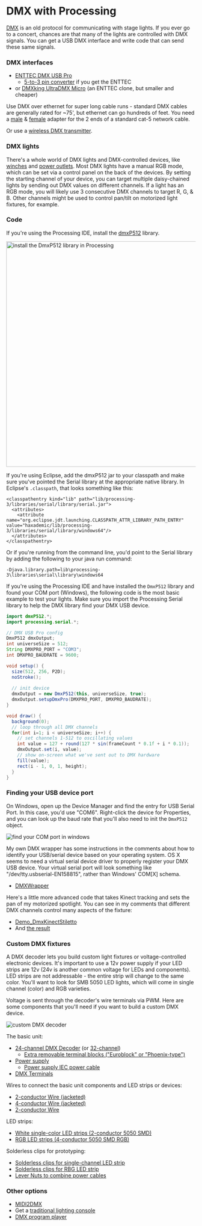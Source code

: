 # DMX with Processing

[DMX](https://en.wikipedia.org/wiki/DMX512) is an old protocol for communicating with stage lights. If you ever go to a concert, chances are that many of the lights are controlled with DMX signals. You can get a USB DMX interface and write code that can send these same signals.

### DMX interfaces

* [ENTTEC DMX USB Pro](https://www.amazon.com/Enttec-70304-Lighting-Controller-Interface/dp/B077VW1DJH)
  * [5-to-3 pin converter](https://www.amazon.com/American-DJ-5-Pin-Female-Turnaround/dp/B0013XWB14) if you get the ENTTEC
* or [DMXking UltraDMX Micro](https://www.amazon.com/DMXking-UltraDMX-Micro-Adapter-Dongle/dp/B00T8OKM98/) (an ENTTEC clone, but smaller and cheaper)

Use DMX over ethernet for super long cable runs - standard DMX cables are generally rated for ~75', but ethernet can go hundreds of feet. You need a [male](https://www.amazon.com/TecNec-DMX-3XM-CAT5-3-pin-Adapter-TecNec/dp/B00KUTR7MA) & [female](https://www.amazon.com/TecNec-DMX-3XF-CAT5-3-pin-Female-Adapter/dp/B00KUTZW3Q) adapter for the 2 ends of a standard cat-5 network cable.

Or use a [wireless DMX transmitter](https://www.amazon.com/Donner-Wireless-Receiver-Indicators-Transmitter/dp/B00L25ZNP4/).

### DMX lights

There's a whole world of DMX lights and DMX-controlled devices, like [winches](https://www.rosebrand.com/subcategory761/dmx-winches.aspx) and [power outlets](https://www.chauvetdj.com/products/dmx-4/). Most DMX lights have a manual RGB mode, which can be set via a control panel on the back of the devices. By setting the starting channel of your device, you can target multiple daisy-chained lights by sending out DMX values on different channels. If a light has an RGB mode, you will likely use 3 consecutive DMX channels to target R, G, & B. Other channels might be used to control pan/tilt on motorized light fixtures, for example.

### Code

If you're using the Processing IDE, install the [dmxP512](https://github.com/hdavid/dmxP512) library. 

<img src="images/dmx-library-install.png" alt="install the DmxP512 library in Processing" width="600"/>

If you're using Eclipse, add the dmxP512 jar to your classpath and make sure you've pointed the Serial library at the appropriate native library. In Eclipse's `.classpath`, that looks something like this:

```
<classpathentry kind="lib" path="lib/processing-3/libraries/serial/library/serial.jar">
  <attributes>
    <attribute name="org.eclipse.jdt.launching.CLASSPATH_ATTR_LIBRARY_PATH_ENTRY" value="haxademic/lib/processing-3/libraries/serial/library/windows64"/>
  </attributes>
</classpathentry>
```

Or if you're running from the command line, you'd point to the Serial library by adding the following to your java run command:

```
-Djava.library.path=lib\processing-3\libraries\serial\library\windows64
```

If you're using the Processing IDE and have installed the `DmxP512` library and found your COM port (Windows), the following code is the most basic example to test your lights. Make sure you import the Processing Serial library to help the DMX library find your DMX USB device.

```java
import dmxP512.*;
import processing.serial.*;

// DMX USB Pro config
DmxP512 dmxOutput;
int universeSize = 512;
String DMXPRO_PORT = "COM3";
int DMXPRO_BAUDRATE = 9600;

void setup() {
  size(512, 256, P2D);
  noStroke();
  
  // init device
  dmxOutput = new DmxP512(this, universeSize, true);
  dmxOutput.setupDmxPro(DMXPRO_PORT, DMXPRO_BAUDRATE);
}

void draw() {
  background(0);
  // loop through all DMX channels
  for(int i=1; i < universeSize; i++) {
    // set channels 1-512 to oscillating values
    int value = 127 + round(127 * sin(frameCount * 0.1f + i * 0.1));
    dmxOutput.set(i, value);
    // show on-screen what we've sent out to DMX hardware
    fill(value);
    rect(i - 1, 0, 1, height);    
  }
}
```

### Finding your USB device port

On Windows, open up the Device Manager and find the entry for USB Serial Port. In this case, you'd use "COM6". Right-click the device for Properties, and you can look up the baud rate that you'll also need to init the `DmxP512` object.

<img src="images/device-manager-com-port.png" alt="find your COM port in windows"/>

My own DMX wrapper has some instructions in the comments about how to identify your USB/serial device based on your operating system. OS X seems to need a virtual serial device driver to properly register your DMX USB device. Your virtual serial port will look something like "/dev/tty.usbserial-EN158815", rather than Windows' COM[X] schema.

* [DMXWrapper](https://github.com/cacheflowe/haxademic/blob/master/src/com/haxademic/core/hardware/dmx/DMXWrapper.java)

Here's a little more advanced code that takes Kinect tracking and sets the pan of my motorized spotlight. You can see in my comments that different DMX channels control many aspects of the fixture:

* [Demo_DmxKinectStiletto](https://github.com/cacheflowe/haxademic/blob/master/src/com/haxademic/demo/hardware/dmx/Demo_DmxKinectStiletto.java#L81)
* And [the result](https://www.instagram.com/p/BkWHmjunL-0/)

### Custom DMX fixtures

A DMX decoder lets you build custom light fixtures or voltage-controlled electronic devices. It's important to use a 12v power supply if your LED strips are 12v (24v is another common voltage for LEDs and components). LED strips are not addressable - the entire strip will change to the same color. You'll want to look for SMB 5050 LED lights, which will come in single channel (color) and RGB varieties.

Voltage is sent through the decoder's wire terminals via PWM. Here are some components that you'll need if you want to build a custom DMX device.

<img src="images/dmx-decoder-setup.jpg" alt="custom DMX decoder"/>

The basic unit:

* [24-channel DMX Decoder](https://www.amazon.com/gp/product/B01CCBG1SO/) (or [32-channel](https://www.amazon.com/Channel-Decoder-Controller-Dimmer-DC5-24V/dp/B075FHJM35))
  * [Extra removable terminal blocks ("Euroblock" or "Phoenix-type")](https://www.amazon.com/Parts-Express-Phoenix-Connector-4-Pole/dp/B00MJGPFWG/)
* [Power supply](https://www.amazon.com/500W-Power-Supply-Single-Output/dp/B01KZP2CKA/)
  * [Power supply IEC power cable](https://www.amazon.com/TNP-Universal-Power-Cord-Feet/dp/B01N237QI9/)
* [DMX Terminals](https://www.amazon.com/Terminal-Adapter-Converters-Controller-Decoder/dp/B00Q32V2JC/)

Wires to connect the basic unit components and LED strips or devices:

* [2-conductor Wire (jacketed)](https://www.amazon.com/18AWG-Voltage-Conductor-Jacketed-Speaker/dp/B06XSNQDV1/)
* [4-conductor Wire (jacketed)](https://www.homedepot.com/b/Electrical-Wire/18/4/N-5yc1vZbm7vZ1z0rqh9Z1z10onr)
* [2-conductor Wire](https://www.amazon.com/Gauge-Black-Stranded-Conductor-Speaker/dp/B00J36SUWC/)

LED strips:

* [White single-color LED strips (2-conductor 5050 SMD)](https://www.amazon.com/dp/B01ELDJ5X4/)
* [RGB LED strips (4-conductor 5050 SMD RGB)](https://www.amazon.com/econoLED-Flexible-Multi-colors-Non-waterproof-Changing/dp/B006LW2NJM/)

Solderless clips for prototyping:

* [Solderless clips for single-channel LED strip](https://www.amazon.com/dp/B07N8GLBLL/)
* [Solderless clips for RBG LED strip](https://www.amazon.com/iCreating-Connector-Conductor-Controller-Solderless/dp/B074G48LWQ/)
* [Lever Nuts to combine power cables](https://www.amazon.com/Kalolary-Lever-Nut-Connector-50Pack-Assortment-Connectors/dp/B07NXZNW1K/)

### Other options

* [MIDI2DMX](https://github.com/jmej/MIDI2DMX)
* Get a [traditional lighting console](https://www.google.com/search?q=dmx+lighting+console)
* [DMX program player](https://www.aspectled.com/products/dmx-stand-alone-pc-mac-programmable-controller#tab-1)
